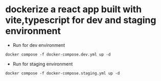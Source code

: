 # dockerize a react app built with vite,typescript for dev and staging environment


- Run for dev environment
```
docker compose -f docker-compose.dev.yml up -d
```

- Run for staging environment
```
docker compose -f docker-compose.staging.yml up -d
```
